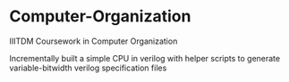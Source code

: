 # Computer-Organization
IIITDM Coursework in Computer Organization

Incrementally built a simple CPU in verilog with helper scripts to generate variable-bitwidth verilog specification files 
